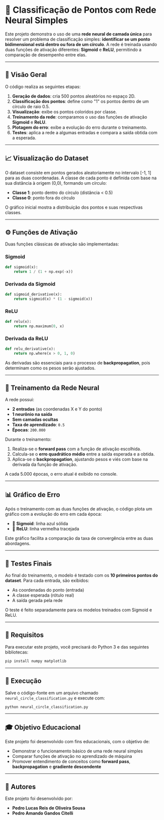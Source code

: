 # 🧠 Classificação de Pontos com Rede Neural Simples

Este projeto demonstra o uso de uma **rede neural de camada única** para resolver um problema de classificação simples: **identificar se um ponto bidimensional está dentro ou fora de um círculo**. A rede é treinada usando duas funções de ativação diferentes: **Sigmoid** e **ReLU**, permitindo a comparação de desempenho entre elas.

---

## 📌 Visão Geral

O código realiza as seguintes etapas:

1. **Geração de dados**: cria 500 pontos aleatórios no espaço 2D.
2. **Classificação dos pontos**: define como "1" os pontos dentro de um círculo de raio 0.5.
3. **Visualização**: exibe os pontos coloridos por classe.
4. **Treinamento da rede**: comparamos o uso das funções de ativação **Sigmoid** e **ReLU**.
5. **Plotagem do erro**: exibe a evolução do erro durante o treinamento.
6. **Testes**: aplica a rede a algumas entradas e compara a saída obtida com a esperada.

---

## 📈 Visualização do Dataset

O dataset consiste em pontos gerados aleatoriamente no intervalo [-1, 1] para as duas coordenadas. A classe de cada ponto é definida com base na sua distância à origem (0,0), formando um círculo:

- **Classe 1**: ponto dentro do círculo (distância < 0.5)  
- **Classe 0**: ponto fora do círculo

O gráfico inicial mostra a distribuição dos pontos e suas respectivas classes.

---

## ⚙️ Funções de Ativação

Duas funções clássicas de ativação são implementadas:

### Sigmoid
```python
def sigmoid(x):
    return 1 / (1 + np.exp(-x))
```

### Derivada da Sigmoid
```python
def sigmoid_derivative(x):
    return sigmoid(x) * (1 - sigmoid(x))
```

### ReLU
```python
def relu(x):
    return np.maximum(0, x)
```

### Derivada da ReLU
```python
def relu_derivative(x):
    return np.where(x > 0, 1, 0)
```

As derivadas são essenciais para o processo de **backpropagation**, pois determinam como os pesos serão ajustados.

---

## 🧪 Treinamento da Rede Neural

A rede possui:

- **2 entradas** (as coordenadas X e Y do ponto)
- **1 neurônio na saída**
- **Sem camadas ocultas**
- **Taxa de aprendizado**: `0.5`
- **Épocas**: `200.000`

Durante o treinamento:

1. Realiza-se o **forward pass** com a função de ativação escolhida.
2. Calcula-se o **erro quadrático médio** entre a saída esperada e a obtida.
3. Aplica-se o **backpropagation**, ajustando pesos e viés com base na derivada da função de ativação.

A cada 5.000 épocas, o erro atual é exibido no console.

---

## 📊 Gráfico de Erro

Após o treinamento com as duas funções de ativação, o código plota um gráfico com a evolução do erro em cada época:

- 🔵 **Sigmoid**: linha azul sólida  
- 🔴 **ReLU**: linha vermelha tracejada

Este gráfico facilita a comparação da taxa de convergência entre as duas abordagens.

---

## 🧪 Testes Finais

Ao final do treinamento, o modelo é testado com os **10 primeiros pontos do dataset**. Para cada entrada, são exibidos:

- As coordenadas do ponto (entrada)
- A classe esperada (rótulo real)
- A saída gerada pela rede

O teste é feito separadamente para os modelos treinados com Sigmoid e ReLU.

---

## 📁 Requisitos

Para executar este projeto, você precisará do Python 3 e das seguintes bibliotecas:

```bash
pip install numpy matplotlib
```

---

## 📝 Execução

Salve o código-fonte em um arquivo chamado `neural_circle_classification.py` e execute com:

```bash
python neural_circle_classification.py
```

---

## 🎓 Objetivo Educacional

Este projeto foi desenvolvido com fins educacionais, com o objetivo de:

- Demonstrar o funcionamento básico de uma rede neural simples
- Comparar funções de ativação no aprendizado de máquina
- Promover entendimento de conceitos como **forward pass**, **backpropagation** e **gradiente descendente**

---

## 👥 Autores

Este projeto foi desenvolvido por:

- **Pedro Lucas Reis de Oliveira Sousa**  
- **Pedro Amando Gandos Citelli**
